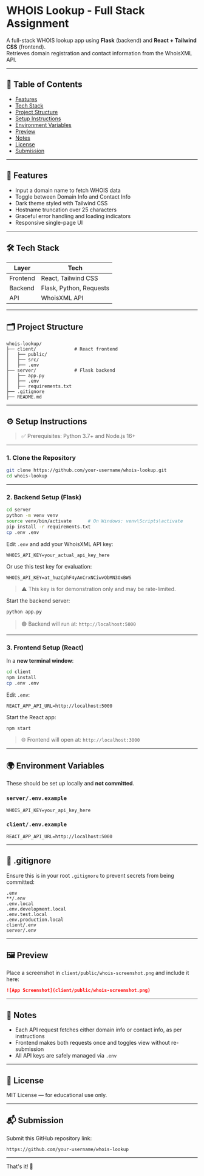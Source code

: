 # WHOIS Lookup - Full Stack Assignment

A full-stack WHOIS lookup app using **Flask** (backend) and **React + Tailwind CSS** (frontend).  
Retrieves domain registration and contact information from the WhoisXML API.

---

## 📌 Table of Contents

- [Features](#features)
- [Tech Stack](#tech-stack)
- [Project Structure](#project-structure)
- [Setup Instructions](#setup-instructions)
- [Environment Variables](#environment-variables)
- [Preview](#preview)
- [Notes](#notes)
- [License](#license)
- [Submission](#submission)

---

## 🚀 Features

- Input a domain name to fetch WHOIS data
- Toggle between Domain Info and Contact Info
- Dark theme styled with Tailwind CSS
- Hostname truncation over 25 characters
- Graceful error handling and loading indicators
- Responsive single-page UI

---

## 🛠 Tech Stack

| Layer     | Tech                 |
|-----------|----------------------|
| Frontend  | React, Tailwind CSS  |
| Backend   | Flask, Python, Requests |
| API       | WhoisXML API         |

---

## 🗂 Project Structure

```
whois-lookup/
├── client/              # React frontend
│   ├── public/
│   ├── src/
│   ├── .env
├── server/              # Flask backend
│   ├── app.py
│   ├── .env
│   ├── requirements.txt
├── .gitignore
├── README.md
```

---

## ⚙️ Setup Instructions

> ✅ Prerequisites: Python 3.7+ and Node.js 16+

---

### 1. Clone the Repository

```bash
git clone https://github.com/your-username/whois-lookup.git
cd whois-lookup
```

---

### 2. Backend Setup (Flask)

```bash
cd server
python -m venv venv
source venv/bin/activate      # On Windows: venv\Scripts\activate
pip install -r requirements.txt
cp .env .env
```

Edit `.env` and add your WhoisXML API key:
```env
WHOIS_API_KEY=your_actual_api_key_here
```

Or use this test key for evaluation:

```env
WHOIS_API_KEY=at_huzCphF4yAnCrxNCiwvObMN3OxBWS
```

> ⚠️ This key is for demonstration only and may be rate-limited.

Start the backend server:
```bash
python app.py
```

> 🟢 Backend will run at: `http://localhost:5000`

---

### 3. Frontend Setup (React)

In a **new terminal window**:

```bash
cd client
npm install
cp .env .env
```

Edit `.env`:
```env
REACT_APP_API_URL=http://localhost:5000
```

Start the React app:
```bash
npm start
```

> 🌐 Frontend will open at: `http://localhost:3000`

---

## 🌍 Environment Variables

These should be set up locally and **not committed**.

### `server/.env.example`
```env
WHOIS_API_KEY=your_api_key_here
```

### `client/.env.example`
```env
REACT_APP_API_URL=http://localhost:5000
```

---

## 📁 .gitignore

Ensure this is in your root `.gitignore` to prevent secrets from being committed:

```gitignore
.env
**/.env
.env.local
.env.development.local
.env.test.local
.env.production.local
client/.env
server/.env
```

---

## 🖼 Preview

Place a screenshot in `client/public/whois-screenshot.png` and include it here:

```md
![App Screenshot](client/public/whois-screenshot.png)
```

---

## 📝 Notes

- Each API request fetches either domain info or contact info, as per instructions
- Frontend makes both requests once and toggles view without re-submission
- All API keys are safely managed via `.env`

---

## 📄 License

MIT License — for educational use only.

---

## 📬 Submission

Submit this GitHub repository link:

```
https://github.com/your-username/whois-lookup
```

---

That's it! 🎉